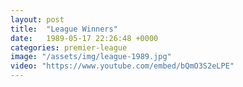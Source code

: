 ```yaml
---
layout: post
title:  "League Winners"
date:   1989-05-17 22:26:48 +0000
categories: premier-league
image: "/assets/img/league-1989.jpg"
video: "https://www.youtube.com/embed/bQmO3S2eLPE"
---
```

